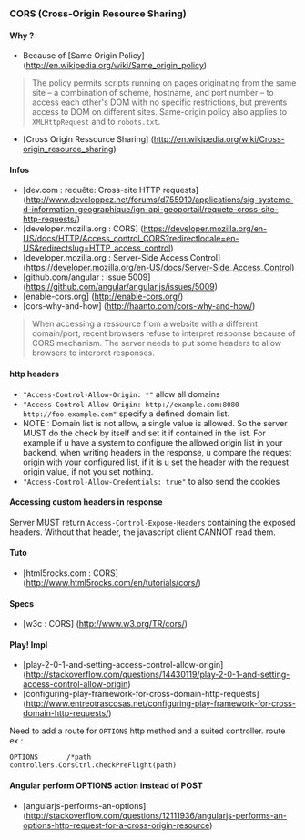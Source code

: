
### CORS (Cross-Origin Resource Sharing)

#### Why ?
- Because of [Same Origin Policy] (http://en.wikipedia.org/wiki/Same_origin_policy)

> The policy permits scripts running on pages originating from the same site – a combination of scheme, hostname, and port number – to access each other's DOM with no specific restrictions, but prevents access to DOM on different sites. 
Same-origin policy also applies to `XMLHttpRequest` and to `robots.txt`.
- [Cross Origin Ressource Sharing] (http://en.wikipedia.org/wiki/Cross-origin_resource_sharing)

#### Infos
- [dev.com : requête: Cross-site HTTP requests] (http://www.developpez.net/forums/d755910/applications/sig-systeme-d-information-geographique/ign-api-geoportail/requete-cross-site-http-requests/)
- [developer.mozilla.org : CORS] (https://developer.mozilla.org/en-US/docs/HTTP/Access_control_CORS?redirectlocale=en-US&redirectslug=HTTP_access_control)
- [developer.mozilla.org : Server-Side Access Control] (https://developer.mozilla.org/en-US/docs/Server-Side_Access_Control)
- [github.com/angular : issue 5009] (https://github.com/angular/angular.js/issues/5009)
- [enable-cors.org] (http://enable-cors.org/)
- [cors-why-and-how] (http://haanto.com/cors-why-and-how/)

> When accessing a ressource from a website with a different domain/port, recent browsers refuse to interpret response because of CORS mechanism.
> The server needs to put some headers to allow browsers to interpret responses.

#### http headers

- `"Access-Control-Allow-Origin: *"` allow all domains
- `"Access-Control-Allow-Origin: http://example.com:8080 http://foo.example.com"` specify a defined domain list.
- NOTE : Domain list is not allow, a single value is allowed. So the server MUST do the check by itself and set it if contained in the list.
For example if u have a system to configure the allowed origin list in your backend, when writing headers in the response, u compare the request origin with your configured list, if it is u set the header with the request origin value, if not you set nothing.
- `"Access-Control-Allow-Credentials: true"` to also send the cookies

#### Accessing custom headers in response
Server MUST return `Access-Control-Expose-Headers` containing the exposed headers.
Without that header, the javascript client CANNOT read them.

#### Tuto
- [html5rocks.com : CORS] (http://www.html5rocks.com/en/tutorials/cors/)

#### Specs
- [w3c : CORS] (http://www.w3.org/TR/cors/)

#### Play! Impl
- [play-2-0-1-and-setting-access-control-allow-origin] (http://stackoverflow.com/questions/14430119/play-2-0-1-and-setting-access-control-allow-origin)
- [configuring-play-framework-for-cross-domain-http-requests] (http://www.entreotrascosas.net/configuring-play-framework-for-cross-domain-http-requests/)

Need to add a route for `OPTIONS` http method and a suited controller.
route ex : 
```
OPTIONS       /*path                 controllers.CorsCtrl.checkPreFlight(path)
```

#### Angular perform OPTIONS action instead of POST
- [angularjs-performs-an-options] (http://stackoverflow.com/questions/12111936/angularjs-performs-an-options-http-request-for-a-cross-origin-resource)
